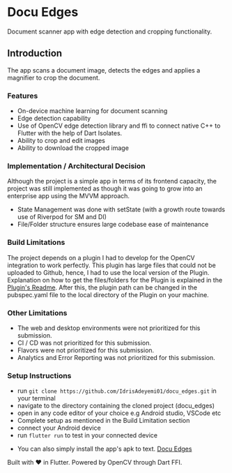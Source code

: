# Docu Edges

Document scanner app with edge detection and cropping functionality. 

## Introduction

The app scans a document image, detects the edges and applies a magnifier to crop the document.

### Features

- On-device machine learning for document scanning 
- Edge detection capability
- Use of OpenCV edge detection library and ffi to connect native C++ to Flutter with the help of Dart Isolates.
- Ability to crop and edit images
- Ability to download the cropped image

### Implementation / Architectural Decision

Although the project is a simple app in terms of its frontend capacity, the project was still implemented as though it was going to grow into an enterprise app using the MVVM approach.
- State Management was done with setState (with a growth route towards use of Riverpod for SM and DI)
- File/Folder structure ensures large codebase ease of maintenance

### Build Limitations

The project depends on a plugin I had to develop for the OpenCV integration to work perfectly. This plugin has large files that could not be uploaded to Github, hence, I had to use the local version of the Plugin. Explanation on how to get the files/folders for the Plugin is explained in the [Plugin's Readme](https://github.com/IdrisAdeyemi01/flutter_detect_edges/blob/main/README.md). After this, the plugin path can be changed in the pubspec.yaml file to the local directory of the Plugin on your machine.

### Other Limitations

- The web and desktop environments were not prioritized for this submission.
- CI / CD was not prioritized for this submission.
- Flavors were not prioritized for this submission.
- Analytics and Error Reporting was not prioritized for this submission.

### Setup Instructions

- run `git clone https://github.com/IdrisAdeyemi01/docu_edges.git` in your terminal
- navigate to the directory containing the cloned project (docu_edges)
- open in any code editor of your choice e.g Android studio, VSCode etc
- Complete setup as mentioned in the Build Limitation section
- connect your Android device
- run `flutter run` to test in your connected device

* You can also simply install the app's apk to text. [Docu Edges](https://drive.google.com/file/d/1qOyIJ-Fj0w9doZE4R5QtGB4ZMjKBTCN8/view?usp=drive_link)

Built with ❤️ in Flutter. Powered by OpenCV through Dart FFI.
